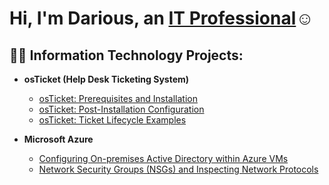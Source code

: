 
<h1>Hi, I'm Darious, an <a href="https://linkedin.com/in/Josh">IT Professional</a>☺</h1>

<h2>👨‍💻 Information Technology Projects:</h2>

- <b>osTicket (Help Desk Ticketing System)</b>
  - [osTicket: Prerequisites and Installation](https://github.com/dariousharris/osticket-prereqs)
  - [osTicket: Post-Installation Configuration](https://github.com/dariousharris/post-install-config)
  - [osTicket: Ticket Lifecycle Examples](https://github.com/DariousHarris/ticket-lifecycle)
  
- <b>Microsoft Azure</b>
  - [Configuring On-premises Active Directory within Azure VMs](https://github.com/dariousharris/configure-ad)
  - [Network Security Groups (NSGs) and Inspecting Network Protocols](https://github.com/dariousharris/azure-network-protocols)

